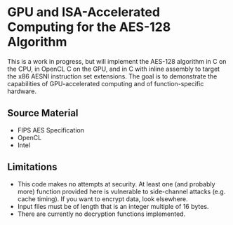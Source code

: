 # GPU and ISA-Accelerated Computing for the AES-128 Algorithm

This is a work in progress, but will implement the AES-128 algorithm in C on
the CPU, in OpenCL C on the GPU, and in C with inline assembly to target the
x86 AESNI instruction set extensions.  The goal is to demonstrate the
capabilities of GPU-accelerated computing and of function-specific hardware.

## Source Material
- FIPS AES Specification
- OpenCL
- Intel

## Limitations

- This code makes no attempts at security. At least one (and probably more)
  function provided here is vulnerable to side-channel attacks (e.g. cache
  timing). If you want to encrypt data, look elsewhere.
- Input files must be of length that is an integer multiple of 16 bytes.
- There are currently no decryption functions implemented.
